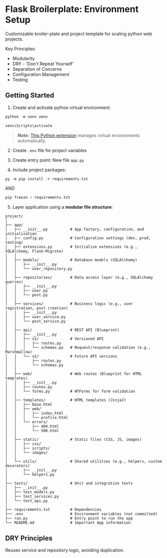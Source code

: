 # Flask Broilerplate: Environment Setup

Customizable broiler-plate and project template for scaling python web projects. 

Key Principles:
- Modularity
- DRY - 'Don't Repeat Yourself'
- Separation of Concerns
- Configuration Management
- Testing


## Getting Started

1. Create and activate python virtual environment:
```python
python -m venv venv
```

```python
venv\Scripts\activate
```

> **Note:** [This Python extension](https://marketplace.visualstudio.com/items?itemName=ms-python.python) manages virtual environments automatically.

2. Create `.env` file for project variables

3. Create entry point: New file `app.py`

4. Include project packages: 
```python
py -m pip install -r requirements.txt
```
AND
```python
pip freeze > requirements.txt
```

5. Layer application using a **modular file structure**:

```
project/
│
├── app/
│   ├── __init__.py          # App factory, configuration, and initialization
│   ├── config.py            # Configuration settings (dev, prod, testing)
│   ├── extensions.py        # Initialize extensions (e.g., SQLAlchemy, Flask-Migrate)
│   │
│   ├── models/              # Database models (SQLAlchemy)
│   │   ├── __init__.py
│   │   └── user_repository.py
│   │
│   ├── repositories/        # Data access layer (e.g., SQLAlchemy queries)
│   │   ├── __init__.py
│   │   ├── user.py
│   │   └── post.py
│   │
│   ├── services/            # Business logic (e.g., user registration, post creation)
│   │   ├── __init__.py
│   │   ├── user_service.py
│   │   └── post_service.py
│   │
│   ├── api/                 # REST API (Blueprint)
│   │   ├── __init__.py
│   │   ├── v1/              # Versioned API
│   │   │   ├── routes.py
│   │   │   └── schemas.py   # Request/response validation (e.g., Marshmallow)
│   │   └── v2/              # Future API versions
│   │       ├── routes.py
│   │       └── schemas.py
│   │
│   ├── web/                 # Web routes (Blueprint for HTML templates)
│   │   ├── __init__.py
│   │   ├── routes.py
│   │   └── forms.py         # WTForms for form validation
│   │
│   ├── templates/           # HTML templates (Jinja2)
│   │   ├── base.html
│   │   ├── web/
│   │   │   ├── index.html
│   │   │   └── profile.html
│   │   └── errors/
│   │       ├── 404.html
│   │       └── 500.html
│   │
│   ├── static/              # Static files (CSS, JS, images)
│   │   ├── css/
│   │   ├── scripts/
│   │   └── images/
│   │
│   └── utils/               # Shared utilities (e.g., helpers, custom decorators)
│       ├── __init__.py
│       └── helpers.py
│
├── tests/                   # Unit and integration tests
│   ├── __init__.py
│   ├── test_models.py
│   ├── test_services.py
│   └── test_api.py
│
├── requirements.txt         # Dependencies
├── .env                     # Environment variables (not committed)
├── run.py                   # Entry point to run the app
└── README.md                # Important App information
```


## DRY Principles

Reuses service and repository logic, avoiding duplication.

